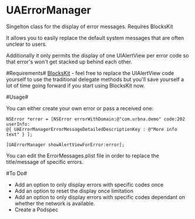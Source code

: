 UAErrorManager
==============

Singelton class for the display of error messages. Requires BlocksKit

It allows you to easily replace the default system messages that are often unclear to users.

Additionally it only permits the display of one UIAlertView per error code so that error's won't get stacked up behind each other.

#Requirements#
[BlocksKit](https://github.com/zwaldowski/BlocksKit) - feel free to replace the UIAlertView code yourself to use the traditional delegate methods but you'll save yourself a lot of time going forward if you start using BlocksKit now.

#Usage#

You can either create your own error or pass a received one:

```
NSError *error = [NSError errorWithDomain:@"com.urbna.demo" code:202 userInfo:
@{ UAErrorManagerErrorMessageDetailedDescriptionKey : @"More info text" } ];

[UAErrorManager showAlertViewForError:error];
```

You can edit the ErrorMessages.plist file in order to replace the title/message of specific errors.

#To Do#
- Add an option to only display errors with specific codes once
- Add an option to reset the display once limitation
- Add an option to only display errors with specific codes dependant on whether the network is available.
- Create a Podspec
